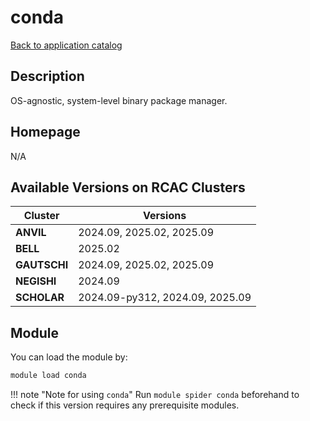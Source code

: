 # conda

[Back to application catalog](../app_catalog.md)

## Description

OS-agnostic, system-level binary package manager.

## Homepage

N/A

## Available Versions on RCAC Clusters

|Cluster|Versions|
|---|---|
**ANVIL**|2024.09, 2025.02, 2025.09
**BELL**|2025.02
**GAUTSCHI**|2024.09, 2025.02, 2025.09
**NEGISHI**|2024.09
**SCHOLAR**|2024.09-py312, 2024.09, 2025.09

## Module

You can load the module by:

```bash
module load conda
```

!!! note "Note for using `conda`"
    Run `module spider conda` beforehand to check if this version requires any prerequisite modules.
